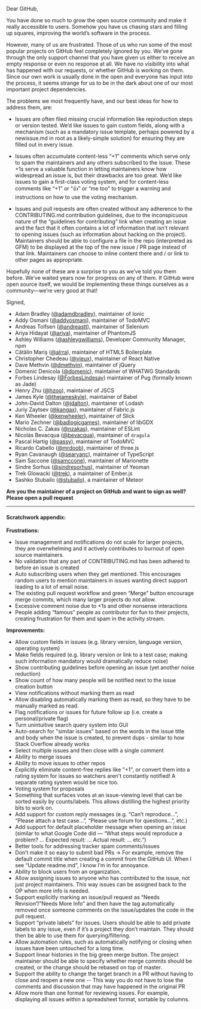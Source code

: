 Dear GitHub,

You have done so much to grow the open source community and make it really
accessible to users. Somehow you have us chasing stars and filling up squares,
improving the world’s software in the process.

However, many of us are frustrated. Those of us who run some of the most popular
projects on GitHub feel completely ignored by you. We’ve gone through the only
support channel that you have given us either to receive an empty response or
even no response at all. We have no visibility into what has happened with our
requests, or whether GitHub is working on them. Since our own work is usually
done in the open and everyone has input into the process, it seems strange for
us to be in the dark about one of our most important project dependencies.

The problems we most frequently have, and our best ideas for how to address
them, are:

- Issues are often filed missing crucial information like reproduction steps or
  version tested. We’d like issues to gain custom fields, along with a mechanism
  (such as a mandatory issue template, perhaps powered by a newissue.md in root
  as a likely-simple solution) for ensuring they are filled out in every issue.
- Issues often accumulate content-less “+1” comments which serve only to spam
  the maintainers and any others subscribed to the issue. These +1s serve a
  valuable function in letting maintainers know how widespread an issue is, but
  their drawbacks are too great. We’d like issues to gain a first-class voting
  system, and for content-less comments like “+1” or “:+1:” or “me too” to
  trigger a warning and instructions on how to use the voting mechanism.

- Issues and pull requests are often created without any adherence to the
  CONTRIBUTING.md contribution guidelines, due to the inconspicuous nature of
  the “guidelines for contributing” link when creating an issue and the fact
  that it often contains a lot of information that isn’t relevant to opening
  issues (such as information about hacking on the project). Maintainers should
  be able to configure a file in the repo (interpreted as GFM) to be displayed
  at the top of the new issue / PR page instead of that link. Maintainers can
  choose to inline content there and / or link to other pages as appropriate.

Hopefully none of these are a surprise to you as we’ve told you them before.
We’ve waited years now for progress on any of them. If GitHub were open source
itself, we would be implementing these things ourselves as a community—we’re
very good at that!

Signed,

- Adam Bradley ([@adamdbradley](https://github.com/adamdbradley)), maintainer of Ionic
- Addy Osmani ([@addyosmani](https://github.com/addyosmani)), maintainer of TodoMVC
- Andreas Tolfsen ([@andreastt](https://github.com/andreastt)), maintainer of Selenium
- Ariya Hidayat ([@ariya](https://github.com/ariya)), maintainer of PhantomJS
- Ashley Williams ([@ashleygwilliams](https://github.com/ashleygwilliams)), Developer Community Manager, npm
- Cătălin Mariș ([@alrra](https://github.com/alrra)), maintainer of HTML5 Boilerplate
- Christopher Chedeau ([@vjeux](https://github.com/vjeux)), maintainer of React Native
- Dave Methvin ([@dmethvin](https://github.com/dmethvin)), maintainer of jQuery
- Domenic Denicola ([@domenic](https://github.com/domenic)), maintainer of WHATWG Standards
- Forbes Lindesay ([@ForbesLindesay](https://github.com/ForbesLindesay)) maintainer of Pug (formally known as Jade)
- Henry Zhu ([@hzoo](https://github.com/hzoo)), maintainer of JSCS
- James Kyle ([@thejameskyle](https://github.com/thejameskyle)), maintainer of Babel
- John-David Dalton ([@jdalton](https://github.com/jdalton)), maintainer of Lodash
- Juriy Zaytsev ([@kangax](https://github.com/kangax)), maintainer of Fabric.js
- Ken Wheeler ([@kenwheeler](https://github.com/kenwheeler)), maintainer of Slick
- Mario Zechner ([@badlogicgames](https://github.com/badlogic)), maintainer of libGDX
- Nicholas C. Zakas ([@nzakas](https://github.com/nzakas)), maintainer of ESLint
- Nicolás Bevacqua ([@bevacqua](https://github.com/bevacqua)), maintainer of `dragula`
- Pascal Hartig ([@passy](https://github.com/passy)), maintainer of TodoMVC
- Ricardo Cabello ([@mrdoob](https://github.com/mrdoob)), maintainer of three.js
- Ryan Cavanaugh ([@searyanc](https://github.com/RyanCavanaugh)), maintainer of TypeScript
- Sam Saccone ([@samccone](https://github.com/samccone)), maintainer of Marionette
- Sindre Sorhus ([@sindresorhus](https://github.com/sindresorhus)), maintainer of Yeoman
- Trek Glowacki ([@trek](https://github.com/trek)), a maintainer of Ember.js
- Sashko Stubailo ([@stubailo](https://github.com/trek)), a maintainer of Meteor

**Are you the maintainer of a project on GitHub and want to sign as well? Please open a pull request**

---

#### Scratchwork appendix:

**Frustrations:**

- Issue management and notifications do not scale for larger projects, they are
  overwhelming and it actively contributes to burnout of open source
  maintainers.
- No validation that any part of CONTRIBUTING.md has been adhered to before an
  issue is created
- Auto subscribing users when they get mentioned. This encourages random users
  to mention maintainers in issues wanting direct support leading to a lot of
  email noise.
- The existing pull request workflow and green “Merge” button encourage merge
  commits, which many larger projects do not allow.
- Excessive comment noise due to +1s and other nonsense interactions
- People adding “famous” people as contributor for fun to their projects,
  creating frustration for them and spam in the activity stream.

**Improvements:**

- Allow custom fields in issues (e.g. library version, language version,
  operating system)
- Make fields required (e.g. library version or link to a test case; making such
  information mandatory would dramatically reduce noise)
- Show contributing guidelines before opening an issue (yet another noise
  reduction)
- Show count of how many people will be notified next to the issue creation
  button
- View notifications without marking them as read
- Allow disabling automatically marking them as read, so they have to be
  manually marked as read.
- Flag notifications or issues for future follow up (i.e. create a
  personal/private flag)
- Turn unintuitive search query system into GUI
- Auto-search for "similar issues" based on the words in the issue title and
  body when the issue is created, to prevent dups - similar to how Stack
  Overflow already works
- Select multiple issues and then close with a single comment
- Ability to merge issues
- Ability to move issues to other repos
- Explicitly eliminate content-free replies like "+1", or convert them into a
  rating system for issues so watchers aren't constantly notified! A separate
  rating system would be nice too.
- Voting system for proposals
- Something that surfaces votes at an issue-viewing level that can be sorted
  easily by counts/labels. This allows distilling the highest priority bits to
  work on.
- Add support for custom reply messages (e.g. “Can’t reproduce...”, “Please
  attach a test case...”, “Please use forum for questions...”, etc.)
- Add support for default placeholder message when opening an issue (similar to
  what Google Code did — “What steps would reproduce a problem? … Expected
  result: … Actual result: … etc.”)
- Better tools for addressing tracker spam comments/issues
- Don’t make it so easy to submit bad PRs → For example, remove the default
  commit title when creating a commit from the GitHub UI. When I see “Update
  readme.md”, I know I’m in for annoyance.
- Ability to block users from an organization.
- Allow assigning issues to anyone who has contributed to the issue, not just
  project maintainers. This way issues can be assigned back to the OP when more
  info is needed.
- Support explicitly marking an issue/pull request as “Needs Revision”/”Needs
  More Info” and then have the tag automatically removed once someone comments
  on the issue/updates the code in the pull request.
- Support “private labels” for issues. Users should be able to add private
  labels to any issue, even if it’s a project they don’t maintain. They should
  then be able to use them for querying/filtering.
- Allow automation rules, such as automatically notifying or closing when issues
  have been untouched for a long time.
- Support linear histories in the big green merge button. The project maintainer
  should be able to specify whether merge commits should be created, or the
  change should be rebased on top of master.
- Support the ability to change the target branch in a PR without having to
  close and reopen a new one -- This way you do not have to lose the comments
  and discussion that may have happened in the original PR
- Allow more than one format for reviewing issues. For example, displaying all
  issues within a spreadsheet format, sortable by columns.
